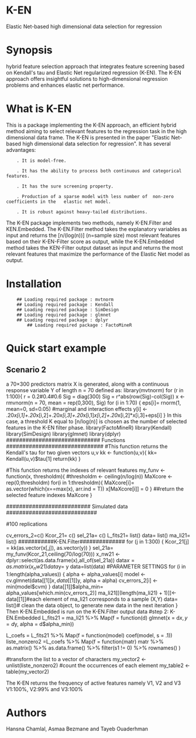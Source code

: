 # K-EN 
Elastic Net-based high dimensional data selection for regression
# Synopsis 
hybrid feature selection approach that integrates feature screening based on Kendall's tau and Elastic Net regularized regression (K-EN). The K-EN approach offers insightful solutions to high-dimensional regression problems and enhances elastic net performance.  
# What is K-EN

This is a package implementing the K-EN approach, an efficient hybrid  method aiming to select relevant features to the regression task in the high dimensional data frame. The K-EN  is presented in the paper "Elastic Net-based high dimensional data selection for regression". It has several advantages:

        . It is model-free.

        . It has the ability to process both continuous and categorical features.

        . It has the sure screening property.

        . Production of a sparse model with less number of  non-zero coefficients in the   elastic net model.

        . It is robust against heavy-tailed distributions.
 
The K-EN package implements two methods, namely K-EN.Filter and KEN.Embedded. The K-EN.Filter method takes the explanatory variables as input and returns the [n/(log⁡(n))]  (n=sample size) most relevant features based on their K-EN-Filter score as output, while the K-EN.Embedded method takes the KEN-Filter output dataset as input and returns the most relevant features that maximize the performance of the Elastic Net model as output.

# Installation
		

		## Loading required package : mvtnorm
      	## Loading required package : Kendall
		## Loading required package : SimDesign
		## Loading required package : glmnet
		## Loading required package : dplyr
            ## Loading required package : FactoMineR
# Quick start example
## Scenario 2
a 70×300 predictors matrix X is generated, along with a continuous response variable
Y of length n = 70 defined as:
library(mvtnorm)
for (r in 1:100){
  r = 0.2#0.4#0.6
  Sig = diag(300)
  Sig = r^abs(row(Sig)-col(Sig))
  x <- rmvnorm(n = 70, mean = rep(0,300), Sig)
  for (i in 1:70) {
    eps[i]= rnorm(1, mean=0, sd=0.05)
    #marginal and interaction effects
    y[i] <- .20*x[i,1]+.20*x[i,2]+.20*x[i,3]+.20*x[i,1]*x[i,2]+.20*x[i,2]*x[i,3]+eps[i]
  }
In this case, a threshold K equal to [n/log(n)] is chosen as the number of selected features in the K-EN filter phase.
library(FactoMineR)
library(Kendall)
library(SimDesign)
library(glmnet)
library(dplyr)
############################# Functions ############################## 
#This function returns the Kendall's tau for two given vectors u,v
kk <- function(u,v){
  kk= Kendall(u,v)$tau[1]
  return(kk)
}

#This function returns the indexes of relevant features
my_funv <- function(x, thresholdm){
  #thresholdm <- ceiling(n/log(n))
  MaXcore <- rep(0,thresholdm)
  for(i in 1:thresholdm){
    MaXcore[i]= as.vector(which(x==max(x), arr.ind = T))
    x[MaXcore[i]] = 0
  }
  ##return the selected feature indexes
  MaXcore
}

########################## Simulated data ############################

#100 replications


cv_errors_2=c()
Kcor_21= c()
sel_21a= c()
L_fits21= list()
data= list()
ma_li21= list()
###########K-EN.Filter##############
  for (j in 1:300) {
    Kcor_21[j] = kk(as.vector(x[,j]), as.vector(y))
  }
  sel_21a= my_funv(Kcor_21,ceiling(70/log(70)))
  x_nw21 <- dplyr::select(as.data.frame(x),all_of(sel_21a))
  data$x= as.matrix(x_nw21)
  data$y= y
  data=list(data)
  #PARAMETER SETTINGS
  for (i in 1:length(alpha_values)) {
    alpha <- alpha_values[i]
    model <- cv.glmnet(data[[1]]$x, data[[1]]$y, alpha = alpha)
    cv_errors_2[i] <- min(model$cvm)
  }
  data[[1]]$alpha_min= alpha_values[which.min(cv_errors_2)]
  ma_li21[[(length(ma_li21) + 1)]]<- data[[1]]#each element of ma_li21 corresponds to a sample (X,Y)
  data= list()# clean the data object, to generate new data in the next iteration
}
Then K-EN.Embedded is run on the K-EN.Filter output data 
#step 2: K-EN.Embedded
L_fits21 = ma_li21 %>% Map(f = function(d) glmnet(x = d$x, y = d$y, 
                                                  alpha = d$alpha_min))

L_coefs = L_fits21 %>% Map(f = function(model) coef(model, s = .1))
liste_nonzero2 =L_coefs %>%
  Map(f = function(matr) matr %>% as.matrix() %>%
        as.data.frame() %>%
        filter(s1 != 0) %>% 
        rownames()
  )

#transform the list to a vector of characters
my_vector2 <- unlist(liste_nonzero2)
#count the occurrences of each element
my_table2 <- table(my_vector2)

The K-EN returns the frequency of active features namely V1, V2 and V3
V1:100%, V2:99% and V3:100%


# Authors 
Hansna Chamlal, Asmaa Bezmane and Tayeb Ouaderhman



